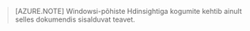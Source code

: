 > [AZURE.NOTE] Windowsi-põhiste Hdinsightiga kogumite kehtib ainult selles dokumendis sisalduvat teavet.